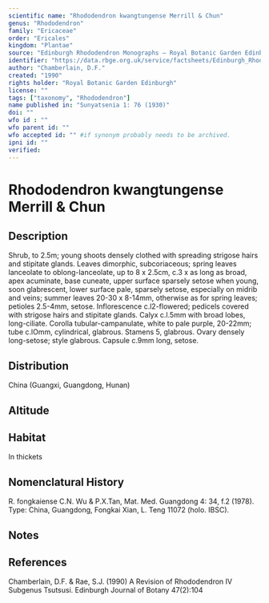 ```yaml
---
scientific name: "Rhododendron kwangtungense Merrill & Chun"
genus: "Rhododendron"
family: "Ericaceae"
order: "Ericales"
kingdom: "Plantae"
source: "Edinburgh Rhododendron Monographs – Royal Botanic Garden Edinburgh"
identifier: "https://data.rbge.org.uk/service/factsheets/Edinburgh_Rhododendron_Monographs.xhtml"
author: "Chamberlain, D.F."
created: "1990"
rights holder: "Royal Botanic Garden Edinburgh"
license: ""
tags: ["taxonomy", "Rhododendron"]
name published in: "Sunyatsenia 1: 76 (1930)"
doi: ""
wfo id : ""
wfo parent id: ""
wfo accepted id: "" #if synonym probably needs to be archived.                      
ipni id: ""
verified:
---
```


                       

# Rhododendron kwangtungense Merrill & Chun

## Description
Shrub, to 2.5m; young shoots densely clothed with spreading strigose hairs and stipitate glands. Leaves dimorphic, subcoriaceous; spring leaves lanceolate to oblong-lanceolate, up to 8 x 2.5cm, c.3 x as long as broad, apex acuminate, base cuneate, upper surface sparsely setose when young, soon glabrescent, lower surface pale, sparsely setose, especially on midrib and veins; summer leaves 20-30 x 8-14mm, otherwise as for spring leaves; petioles 2.5-4mm, setose. Inflorescence c.l2-flowered; pedicels covered with strigose hairs and stipitate glands. Calyx c.l.5mm with broad lobes, long-ciliate. Corolla tubular-campanulate, white to pale purple, 20-22mm; tube c.lOmm, cylindrical, glabrous. Stamens 5, glabrous. Ovary densely long-setose; style glabrous. Capsule c.9mm long, setose.

## Distribution
China (Guangxi, Guangdong, Hunan)

## Altitude


## Habitat
In thickets

## Nomenclatural History
R. fongkaiense C.N. Wu & P.X.Tan, Mat. Med. Guangdong 4: 34, f.2 (1978). Type: China, Guangdong, Fongkai Xian, L. Teng 11072 (holo. IBSC).
                       
## Notes


## References

Chamberlain, D.F. & Rae, S.J. (1990) A Revision of Rhododendron IV Subgenus Tsutsusi. Edinburgh Journal of Botany 47(2):104
